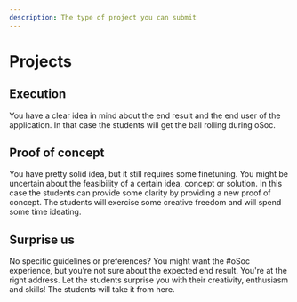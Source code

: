 ```yaml
---
description: The type of project you can submit
---
```


# Projects

## Execution

You have a clear idea in mind about the end result and the end user of the application. In that case the students will get the ball rolling during oSoc.

## Proof of concept 

You have pretty solid idea, but it still requires some finetuning. You might be uncertain about the feasibility of a certain idea, concept or solution. In this case the students can provide some clarity by providing a new proof of concept. The students will exercise some creative freedom and will spend some time ideating.

## Surprise us

No specific guidelines or preferences? You might want the \#oSoc experience, but you’re not sure about the expected end result. You're at the right address. Let the students surprise you with their creativity, enthusiasm and skills! The students will take it from here.





